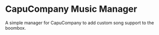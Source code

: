 # CapuCompany Music Manager
A simple manager for CapuCompany to add custom song support to the boombox.
